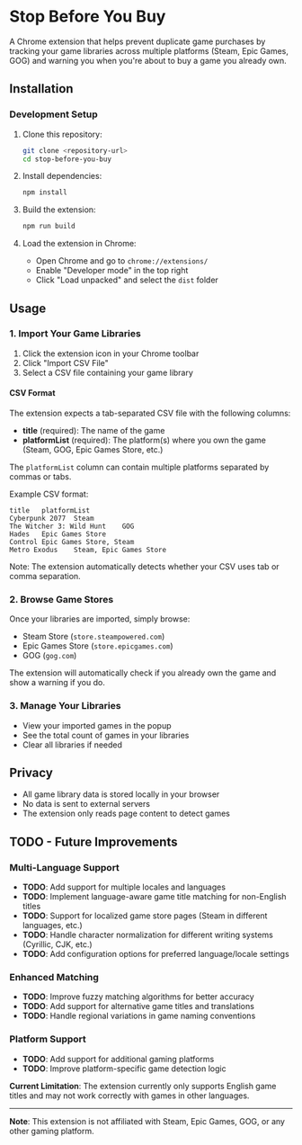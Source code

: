 # Stop Before You Buy

A Chrome extension that helps prevent duplicate game purchases by tracking your game libraries across multiple platforms (Steam, Epic Games, GOG) and warning you when you're about to buy a game you already own.

## Installation

### Development Setup

1. Clone this repository:

   ```bash
   git clone <repository-url>
   cd stop-before-you-buy
   ```

2. Install dependencies:

   ```bash
   npm install
   ```

3. Build the extension:

   ```bash
   npm run build
   ```

4. Load the extension in Chrome:
   - Open Chrome and go to `chrome://extensions/`
   - Enable "Developer mode" in the top right
   - Click "Load unpacked" and select the `dist` folder

## Usage

### 1. Import Your Game Libraries

1. Click the extension icon in your Chrome toolbar
2. Click "Import CSV File"
3. Select a CSV file containing your game library

#### CSV Format

The extension expects a tab-separated CSV file with the following columns:

- **title** (required): The name of the game
- **platformList** (required): The platform(s) where you own the game (Steam, GOG, Epic Games Store, etc.)

The `platformList` column can contain multiple platforms separated by commas or tabs.

Example CSV format:

```csv
title	platformList
Cyberpunk 2077	Steam
The Witcher 3: Wild Hunt	GOG
Hades	Epic Games Store
Control	Epic Games Store, Steam
Metro Exodus	Steam, Epic Games Store
```

Note: The extension automatically detects whether your CSV uses tab or comma separation.

### 2. Browse Game Stores

Once your libraries are imported, simply browse:

- Steam Store (`store.steampowered.com`)
- Epic Games Store (`store.epicgames.com`)
- GOG (`gog.com`)

The extension will automatically check if you already own the game and show a warning if you do.

### 3. Manage Your Libraries

- View your imported games in the popup
- See the total count of games in your libraries
- Clear all libraries if needed

## Privacy

- All game library data is stored locally in your browser
- No data is sent to external servers
- The extension only reads page content to detect games

## TODO - Future Improvements

### Multi-Language Support
- **TODO**: Add support for multiple locales and languages
- **TODO**: Implement language-aware game title matching for non-English titles
- **TODO**: Support for localized game store pages (Steam in different languages, etc.)
- **TODO**: Handle character normalization for different writing systems (Cyrillic, CJK, etc.)
- **TODO**: Add configuration options for preferred language/locale settings

### Enhanced Matching
- **TODO**: Improve fuzzy matching algorithms for better accuracy
- **TODO**: Add support for alternative game titles and translations
- **TODO**: Handle regional variations in game naming conventions

### Platform Support
- **TODO**: Add support for additional gaming platforms
- **TODO**: Improve platform-specific game detection logic

**Current Limitation**: The extension currently only supports English game titles and may not work correctly with games in other languages.

---

**Note**: This extension is not affiliated with Steam, Epic Games, GOG, or any other gaming platform.

